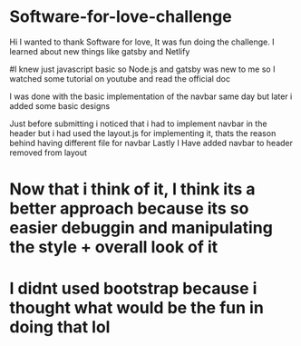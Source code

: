 # Software-for-love-challenge

Hi
I wanted to thank Software for love, It was fun doing the challenge. I learned about new things like gatsby and Netlify

#I knew just javascript basic so Node.js and gatsby was new to me so I watched some tutorial on youtube
and read the official doc


I was done with the basic implementation of the navbar same day but later i added some basic designs

 Just before submitting i noticed that i had to implement navbar in the header but i had used the 
layout.js for implementing it, thats the reason behind having different file for navbar 
Lastly I Have added navbar to header removed from layout

# Now that i think of it, I think its a better approach because its so easier debuggin and manipulating the style + overall look of it

# I didnt used bootstrap because i thought what would be the fun in doing that lol

 



